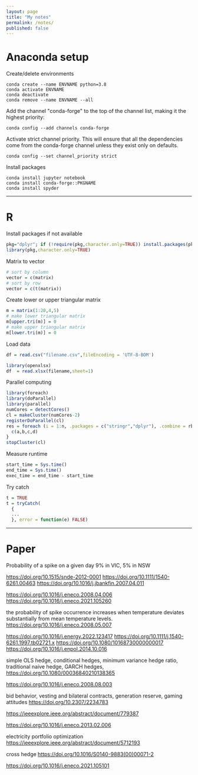 ```yaml
---
layout: page
title: "My notes"
permalink: /notes/
published: false
---
```


# Anaconda setup

Create/delete environments
```
conda create --name ENVNAME python=3.8
conda activate ENVNAME
conda deactivate
conda remove --name ENVNAME --all
```

Add the channel "conda-forge" to the top of the channel list, making it the highest priority:
```
conda config --add channels conda-forge
```

Activate strict channel priority. This will ensure that all the dependencies come from the conda-forge channel unless they exist only on defaults.
```
conda config --set channel_priority strict
```

Install packages
```
conda install jupyter notebook
conda install conda-forge::PKGNAME
conda install spyder
```

---

# R

Install packages if not available
```R
pkg="dplyr"; if (!require(pkg,character.only=TRUE)) install.packages(pkg)
library(pkg,character.only=TRUE)
```

Matrix to vector
```R
# sort by column
vector = c(matrix)
# sort by row
vector = c(t(matrix))
```

Create lower or upper triangular matrix
```R
m = matrix(1:20,4,5)
# make lower triangular matrix
m[upper.tri(m)] = 0
# make upper triangular matrix
m[lower.tri(m)] = 0
```

Load data
```R
df = read.csv("filename.csv",fileEncoding = 'UTF-8-BOM')
```
```R
library(openxlsx)
df  = read.xlsx(filename,sheet=1)
```

Parallel computing
```R
library(foreach)
library(doParallel)
library(parallel)
numCores = detectCores()
cl = makeCluster(numCores-2)
registerDoParallel(cl)
res = foreach (i = 1:n, .packages = c("stringr","dplyr"), .combine = rbind) %dopar% {
  c(a,b,c,d)
}
stopCluster(cl)
```

Measure runtime
```R
start_time = Sys.time()
end_time = Sys.time()
exec_time = end_time - start_time
```

Try catch
```R
t = TRUE
t = tryCatch(
  {
  ...
  }, error = function(e) FALSE)
```

---

# Paper

Probability of a spike on a given day 9% in VIC, 5% in NSW

https://doi.org/10.1515/snde-2012-0001
https://doi.org/10.1111/1540-6261.00463
https://doi.org/10.1016/j.jbankfin.2007.04.011

https://doi.org/10.1016/j.eneco.2008.04.006
https://doi.org/10.1016/j.eneco.2021.105260

the probability of spike occurrence increases when temperature deviates substantially from mean temperature levels.
https://doi.org/10.1016/j.eneco.2008.05.007

https://doi.org/10.1016/j.energy.2022.123417
https://doi.org/10.1111/j.1540-6261.1997.tb02721.x
https://doi.org/10.1080/10168730000000017
https://doi.org/10.1016/j.enpol.2014.10.016

simple OLS hedge, conditional hedges, minimum variance hedge ratio, traditional naive hedge, GARCH hedges,
https://doi.org/10.1080/00036840210138365


https://doi.org/10.1016/j.eneco.2008.08.003

bid behavior, vesting and bilateral contracts, generation reserve, gaming attitudes
https://doi.org/10.2307/2234783

https://ieeexplore.ieee.org/abstract/document/779387

https://doi.org/10.1016/j.eneco.2013.02.006

electricity portfolio optimization
https://ieeexplore.ieee.org/abstract/document/5712193

cross hedge
https://doi.org/10.1016/S0140-9883(00)00071-2

https://doi.org/10.1016/j.eneco.2021.105101

